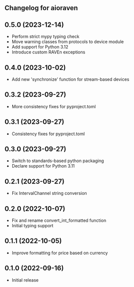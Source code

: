 ## Changelog for aioraven

0.5.0 (2023-12-14)
------------------
* Perform strict mypy typing check
* Move warning classes from protocols to device module
* Add support for Python 3.12
* Introduce custom RAVEn exceptions

0.4.0 (2023-10-02)
------------------
* Add new 'synchronize' function for stream-based devices

0.3.2 (2023-09-27)
------------------
* More consistency fixes for pyproject.toml

0.3.1 (2023-09-27)
------------------
* Consistency fixes for pyproject.toml

0.3.0 (2023-09-27)
------------------
* Switch to standards-based python packaging
* Declare support for Python 3.11

0.2.1 (2023-09-27)
------------------
* Fix IntervalChannel string conversion

0.2.0 (2022-10-07)
------------------
* Fix and rename convert\_int\_formatted function
* Initial typing support

0.1.1 (2022-10-05)
------------------
* Improve formatting for price based on currency

0.1.0 (2022-09-16)
------------------
* Initial release
